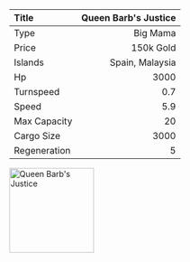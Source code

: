 |Title        | Queen Barb's Justice
|:-|-:
|Type         | Big Mama     
|Price        | 150k Gold    
|Islands      | Spain, Malaysia
|Hp           | 3000
|Turnspeed    | 0.7
|Speed        | 5.9
|Max Capacity | 20
|Cargo Size   | 3000
|Regeneration | 5

<img src="/assets/img/ships/qbj.png" alt="Queen Barb's Justice" width="150px" length="150px">
